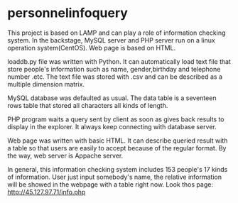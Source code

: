 # personnelinfoquery
This project is based on LAMP and can play a role of information checking system. In the backstage, MySQL server and PHP server run on a linux operation system(CentOS). Web page is based on HTML.

loaddb.py file was written with Python. It can automatically load text file that store people's information such as name, gender,birthday and telephone number .etc. The text file was stored with .csv and can be described as a multiple dimension matrix.

MySQL database was defaulted as usual. The data table is a seventeen rows table that stored all characters all kinds of length.

PHP program waits a query sent by client as soon as gives back results to display in the explorer. It always keep connecting with database server.

Web page was written with basic HTML. It can describe queried result with a table so that users are easily to accept because of the regular format. By the way, web server is Appache server.

In general, this information checking system includes 153 people's 17 kinds of information. User just input somebody's name, the relative information will be showed in the webpage with a table right now.
 Look thos page:
        http://45.127.97.71/info.php
